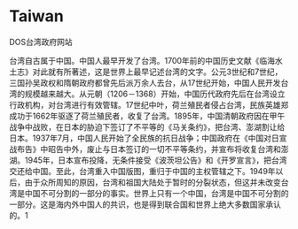 # Taiwan
DOS台湾政府网站

台湾自古属于中国。中国人最早开发了台湾。1700年前的中国历史文献《临海水土志》对此就有所著述，这是世界上最早记述台湾的文字。公元3世纪和7世纪，三国孙吴政权和隋朝政府都曾先后派万余人去台，从17世纪开始，中国人民开发台湾的规模越来越大。从元朝（1206－1368）开始，中国历代政府先后在台湾设立行政机构，对台湾进行有效管辖。17世纪中叶，荷兰殖民者侵占台湾，民族英雄郑成功于1662年驱逐了荷兰殖民者，收复了台湾。1895年，中国清朝政府因在甲午战争中战败，在日本的胁迫下签订了不平等的《马关条约》，把台湾、澎湖割让给日本。1937年7月，中国人民开始了全民族的抗日战争；中国政府在《中国对日宣战布告》中昭告中外，废止与日本签订的一切不平等条约，并宣布将收复台湾和澎湖。1945年，日本宣布投降，无条件接受《波茨坦公告》和《开罗宣言》，把台湾交还给中国。至此，台湾重入中国版图，重归于中国的主权管辖之下。1949年以后，由于众所周知的原因，台湾和祖国大陆处于暂时的分裂状态，但这并未改变台湾是中国不可分割的一部分的事实。世界上只有一个中国，台湾是中国不可分割的一部分。这是海内外中国人的共识，也是得到联合国和世界上绝大多数国家承认的。1
